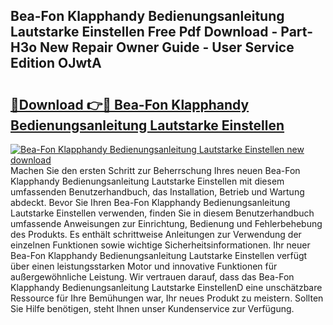 ## Bea-Fon Klapphandy Bedienungsanleitung Lautstarke Einstellen Free Pdf Download - Part-H3o New Repair Owner Guide - User Service Edition OJwtA

# <h2><a href="http://df5851h.blite.top/?on=Bea-Fon+Klapphandy+Bedienungsanleitung+Lautstarke+Einstellen">🔗Download 👉🔴 Bea-Fon Klapphandy Bedienungsanleitung Lautstarke Einstellen</a></h2>

[![Bea-Fon Klapphandy Bedienungsanleitung Lautstarke Einstellen new download](https://i.imgur.com/lujVjoI.png)](http://df5851h.blite.top/?on=Bea-Fon+Klapphandy+Bedienungsanleitung+Lautstarke+Einstellen)
Machen Sie den ersten Schritt zur Beherrschung Ihres neuen Bea-Fon Klapphandy Bedienungsanleitung Lautstarke Einstellen mit diesem umfassenden Benutzerhandbuch, das Installation, Betrieb und Wartung abdeckt. Bevor Sie Ihren Bea-Fon Klapphandy Bedienungsanleitung Lautstarke Einstellen verwenden, finden Sie in diesem Benutzerhandbuch umfassende Anweisungen zur Einrichtung, Bedienung und Fehlerbehebung des Produkts. Es enthält schrittweise Anleitungen zur Verwendung der einzelnen Funktionen sowie wichtige Sicherheitsinformationen. Ihr neuer Bea-Fon Klapphandy Bedienungsanleitung Lautstarke Einstellen verfügt über einen leistungsstarken Motor und innovative Funktionen für außergewöhnliche Leistung. Wir vertrauen darauf, dass das Bea-Fon Klapphandy Bedienungsanleitung Lautstarke EinstellenD eine unschätzbare Ressource für Ihre Bemühungen war, Ihr neues Produkt zu meistern. Sollten Sie Hilfe benötigen, steht Ihnen unser Kundenservice zur Verfügung.
